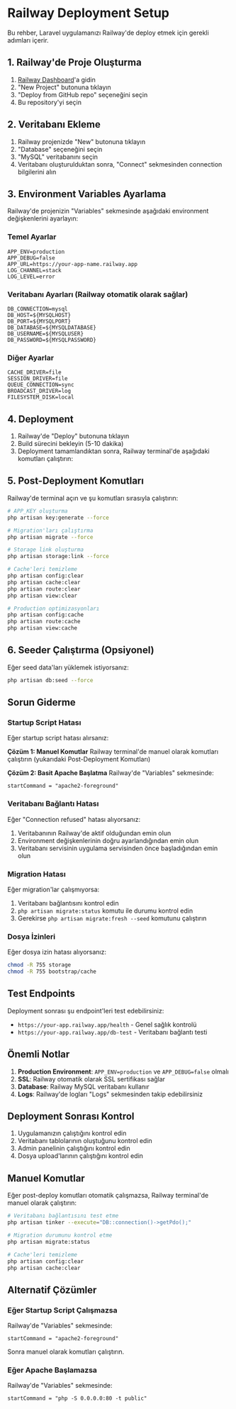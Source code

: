 # Railway Deployment Setup

Bu rehber, Laravel uygulamanızı Railway'de deploy etmek için gerekli adımları içerir.

## 1. Railway'de Proje Oluşturma

1. [Railway Dashboard](https://railway.app/dashboard)'a gidin
2. "New Project" butonuna tıklayın
3. "Deploy from GitHub repo" seçeneğini seçin
4. Bu repository'yi seçin

## 2. Veritabanı Ekleme

1. Railway projenizde "New" butonuna tıklayın
2. "Database" seçeneğini seçin
3. "MySQL" veritabanını seçin
4. Veritabanı oluşturulduktan sonra, "Connect" sekmesinden connection bilgilerini alın

## 3. Environment Variables Ayarlama

Railway'de projenizin "Variables" sekmesinde aşağıdaki environment değişkenlerini ayarlayın:

### Temel Ayarlar
```
APP_ENV=production
APP_DEBUG=false
APP_URL=https://your-app-name.railway.app
LOG_CHANNEL=stack
LOG_LEVEL=error
```

### Veritabanı Ayarları (Railway otomatik olarak sağlar)
```
DB_CONNECTION=mysql
DB_HOST=${MYSQLHOST}
DB_PORT=${MYSQLPORT}
DB_DATABASE=${MYSQLDATABASE}
DB_USERNAME=${MYSQLUSER}
DB_PASSWORD=${MYSQLPASSWORD}
```

### Diğer Ayarlar
```
CACHE_DRIVER=file
SESSION_DRIVER=file
QUEUE_CONNECTION=sync
BROADCAST_DRIVER=log
FILESYSTEM_DISK=local
```

## 4. Deployment

1. Railway'de "Deploy" butonuna tıklayın
2. Build sürecini bekleyin (5-10 dakika)
3. Deployment tamamlandıktan sonra, Railway terminal'de aşağıdaki komutları çalıştırın:

## 5. Post-Deployment Komutları

Railway'de terminal açın ve şu komutları sırasıyla çalıştırın:

```bash
# APP_KEY oluşturma
php artisan key:generate --force

# Migration'ları çalıştırma
php artisan migrate --force

# Storage link oluşturma
php artisan storage:link --force

# Cache'leri temizleme
php artisan config:clear
php artisan cache:clear
php artisan route:clear
php artisan view:clear

# Production optimizasyonları
php artisan config:cache
php artisan route:cache
php artisan view:cache
```

## 6. Seeder Çalıştırma (Opsiyonel)

Eğer seed data'ları yüklemek istiyorsanız:

```bash
php artisan db:seed --force
```

## Sorun Giderme

### Startup Script Hatası
Eğer startup script hatası alırsanız:

**Çözüm 1: Manuel Komutlar**
Railway terminal'de manuel olarak komutları çalıştırın (yukarıdaki Post-Deployment Komutları)

**Çözüm 2: Basit Apache Başlatma**
Railway'de "Variables" sekmesinde:
```
startCommand = "apache2-foreground"
```

### Veritabanı Bağlantı Hatası
Eğer "Connection refused" hatası alıyorsanız:
1. Veritabanının Railway'de aktif olduğundan emin olun
2. Environment değişkenlerinin doğru ayarlandığından emin olun
3. Veritabanı servisinin uygulama servisinden önce başladığından emin olun

### Migration Hatası
Eğer migration'lar çalışmıyorsa:
1. Veritabanı bağlantısını kontrol edin
2. `php artisan migrate:status` komutu ile durumu kontrol edin
3. Gerekirse `php artisan migrate:fresh --seed` komutunu çalıştırın

### Dosya İzinleri
Eğer dosya izin hatası alıyorsanız:
```bash
chmod -R 755 storage
chmod -R 755 bootstrap/cache
```

## Test Endpoints

Deployment sonrası şu endpoint'leri test edebilirsiniz:
- `https://your-app.railway.app/health` - Genel sağlık kontrolü
- `https://your-app.railway.app/db-test` - Veritabanı bağlantı testi

## Önemli Notlar

1. **Production Environment**: `APP_ENV=production` ve `APP_DEBUG=false` olmalı
2. **SSL**: Railway otomatik olarak SSL sertifikası sağlar
3. **Database**: Railway MySQL veritabanı kullanır
4. **Logs**: Railway'de logları "Logs" sekmesinden takip edebilirsiniz

## Deployment Sonrası Kontrol

1. Uygulamanızın çalıştığını kontrol edin
2. Veritabanı tablolarının oluştuğunu kontrol edin
3. Admin panelinin çalıştığını kontrol edin
4. Dosya upload'larının çalıştığını kontrol edin

## Manuel Komutlar

Eğer post-deploy komutları otomatik çalışmazsa, Railway terminal'de manuel olarak çalıştırın:

```bash
# Veritabanı bağlantısını test etme
php artisan tinker --execute="DB::connection()->getPdo();"

# Migration durumunu kontrol etme
php artisan migrate:status

# Cache'leri temizleme
php artisan config:clear
php artisan cache:clear
```

## Alternatif Çözümler

### Eğer Startup Script Çalışmazsa
Railway'de "Variables" sekmesinde:
```
startCommand = "apache2-foreground"
```

Sonra manuel olarak komutları çalıştırın.

### Eğer Apache Başlamazsa
Railway'de "Variables" sekmesinde:
```
startCommand = "php -S 0.0.0.0:80 -t public"
```

